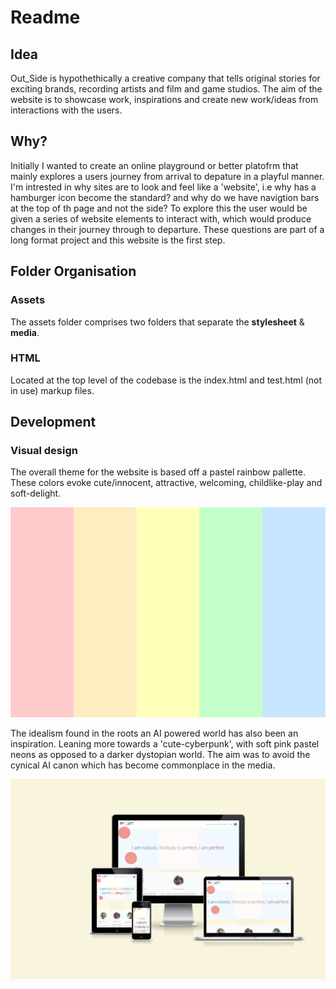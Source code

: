 # Readme

## Idea

Out_Side is hypothethically a creative company that tells original stories for exciting brands, recording artists and film and game studios.
The aim of the website is to showcase work, inspirations and create new work/ideas from interactions with the users.

## Why?
Initially I wanted to create an online playground or better platofrm that mainly explores a users journey from arrival to depature in a playful manner. I'm intrested in why sites are to look and feel like a 'website', i.e why has a hamburger icon become the standard? and why do we have navigtion bars at the top of th page and not the side? To explore this the user would be given a series of website elements to interact with, which would produce changes in their journey through to departure. 
These questions are part of a long format project and this website is the first step.

## Folder Organisation

### Assets
The assets folder comprises two folders that separate the **stylesheet** & **media**.

### HTML
Located at the top level of the codebase is the index.html and test.html (not in use) markup files.


## Development

### Visual design

The overall theme for the website is based off a pastel rainbow pallette. These colors evoke cute/innocent, attractive, welcoming, childlike-play and soft-delight.

![patel_thematic_colour_scheme](https://github.com/m-u-r-r-a-y/ci-project1/blob/main/docs/rainybow.png)

The idealism found in the roots an AI powered world has also been an inspiration. Leaning more towards a 'cute-cyberpunk', with soft pink pastel neons as opposed to a darker dystopian world. The aim was to avoid the cynical AI canon which has become commonplace in the media.

![screenshot 1 ](https://github.com/m-u-r-r-a-y/ci-project1/blob/main/docs/Screenshot%202024-03-28%20at%2015.48.54.png)



